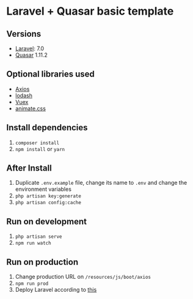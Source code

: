 # Laravel + Quasar basic template

## Versions
- [Laravel](https://laravel.com/): 7.0 
- [Quasar](https://quasar.dev) 1.11.2

## Optional libraries used
- [Axios](https://github.com/axios/axios)
- [lodash](https://github.com/lodash/lodash)
- [Vuex](https://github.com/vuejs/vuex)
- [animate.css](https://github.com/animate-css/animate.css)

## Install dependencies
1. `composer install`
2. `npm install` or `yarn`

## After Install
1. Duplicate `.env.example` file, change its name to `.env` and change the environment variables
2. `php artisan key:generate`
3. `php artisan config:cache`

## Run on development
1. `php artisan serve`
2. `npm run watch`

## Run on production
1. Change production URL on `/resources/js/boot/axios`
2. `npm run prod`
3. Deploy Laravel according to [this](https://laravel.com/docs/7.x/deployment)
